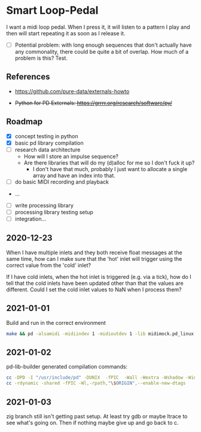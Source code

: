 # Smart Loop-Pedal

I want a midi loop pedal. When I press it, it will listen to a pattern I play and then will start repeating it as soon as I release it.

- [ ] Potential problem: with long enough sequences that don't actually have any commonality, there could be quite a bit of overlap. How much of a problem is this? Test.

## References

- https://github.com/pure-data/externals-howto

- ~~Python for PD Externals: https://grrrr.org/research/software/py/~~

## Roadmap

- [x] concept testing in python
- [x] basic pd library compilation
- [ ] research data architecture
  - How will I store an impulse sequence?
  - Are there libraries that will do my (d)alloc for me so I don't fuck it up?
    - I don't have that much, probably I just want to allocate a single array and have an index into that.
- [ ] do basic MIDI recording and playback
- ...
- [ ] write processing library
- [ ] processing library testing setup
- [ ] integration...

## 2020-12-23

When I have multiple inlets and they both receive float messages at the same time, how can I make sure that the 'hot' inlet will trigger using the correct value from the 'cold' inlet?

If I have cold inlets, when the hot inlet is triggered (e.g. via a tick), how do I tell that the cold inlets have been updated other than that the values are different.
  Could I set the cold inlet values to NaN when I process them?

## 2021-01-01

Build and run in the correct environment

```bash
make && pd -alsamidi -midiindev 1 -midioutdev 1 -lib midimock.pd_linux mockingbird-test.pd
```

## 2021-01-02

pd-lib-builder generated compilation commands:

```bash
cc -DPD -I "/usr/include/pd" -DUNIX  -fPIC  -Wall -Wextra -Wshadow -Winline -Wstrict-aliasing -O3 -ffast-math -funroll-loops -fomit-frame-pointer -march=core2 -mfpmath=sse -msse -msse2 -msse3 -o midimock.o -c midimock.c
cc -rdynamic -shared -fPIC -Wl,-rpath,"\$ORIGIN",--enable-new-dtags    -o midimock.pd_linux midimock.o  -lc -lm
```

## 2021-01-03

zig branch still isn't getting past setup. At least try gdb or maybe ltrace to see what's going on. Then if nothing maybe give up and go back to c.

